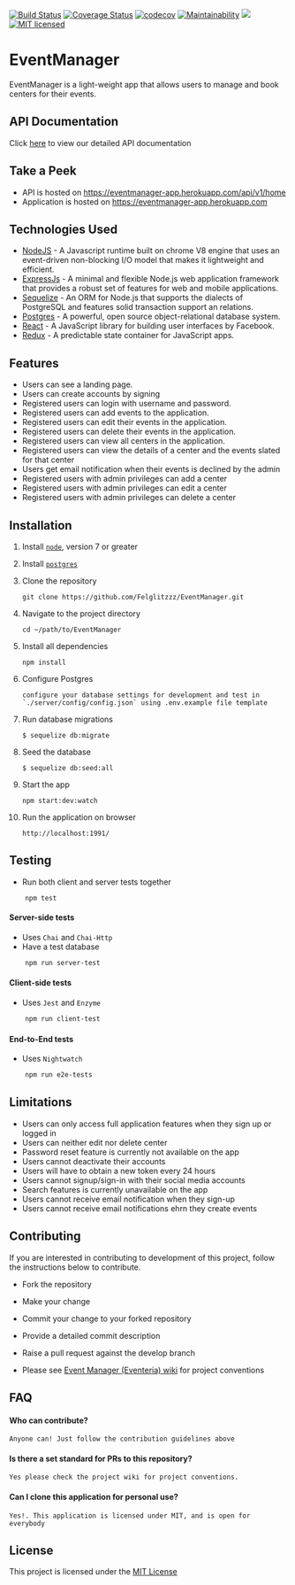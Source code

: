 [![Build Status](https://travis-ci.org/Felglitzzz/EventManager.svg?branch=develop)](https://travis-ci.org/Felglitzzz/EventManager)
[![Coverage Status](https://coveralls.io/repos/github/Felglitzzz/EventManager/badge.svg?branch=develop)](https://coveralls.io/github/Felglitzzz/EventManager?branch=develop)
[![codecov](https://codecov.io/gh/Felglitzzz/EventManager/branch/develop/graph/badge.svg)](https://codecov.io/gh/Felglitzzz/EventManager)
[![Maintainability](https://api.codeclimate.com/v1/badges/e5c68bb9b0cd8eef37cf/maintainability)](https://codeclimate.com/github/Felglitzzz/EventManager/maintainability)
[![](https://img.shields.io/badge/Protected_by-Hound-a873d1.svg)](https://houndci.com)
[![MIT licensed](https://img.shields.io/badge/license-MIT-blue.svg)](https://raw.githubusercontent.com/hyperium/hyper/master/LICENSE)


# EventManager

EventManager is a light-weight app that allows users to manage and book centers for their events.

## API Documentation
Click [here](https://eventmanager-app.herokuapp.com/docs) to view our detailed API documentation

## Take a Peek

* API is hosted on https://eventmanager-app.herokuapp.com/api/v1/home
* Application is hosted on https://eventmanager-app.herokuapp.com

## Technologies Used

* [NodeJS](https://nodejs.org/en/) - A Javascript runtime built on chrome V8 engine that uses an event-driven non-blocking I/O model that makes it lightweight and efficient.
* [ExpressJs](https://expressjs.com/) - A minimal and flexible Node.js web application framework that provides a robust set of features for web and mobile applications.
* [Sequelize](http://docs.sequelizejs.com/) - An ORM for Node.js that supports the dialects of PostgreSQL and features solid transaction support an relations.
* [Postgres](https://www.postgresql.org/) - A powerful, open source object-relational database system.
* [React](https://www.reactjs.org/) - A JavaScript library for building user interfaces by Facebook.
* [Redux](http://redux.js.org/) - A predictable state container for JavaScript apps.

## Features

* Users can see a landing page.
* Users can create accounts by signing
* Registered users can login with username and password.
* Registered users can add events to the application.
* Registered users can edit their events in the application.
* Registered users can delete their events in the application.
* Registered users can view all centers in the application.
* Registered users can view the details of a center and the events slated for that center
* Users get email notification when their events is declined by the admin
* Registered users with admin privileges can add a center
* Registered users with admin privileges can edit a center
* Registered users with admin privileges can delete a center

## Installation

1. Install [`node`](https://nodejs.org/en/download/), version 7 or greater

2. Install [`postgres`](https://www.postgresql.org/download/)

3. Clone the repository

    ```
    git clone https://github.com/Felglitzzz/EventManager.git
    ```

4. Navigate to the project directory

    ```
    cd ~/path/to/EventManager
    ```

5. Install all dependencies

    ```
    npm install
    ```

6. Configure Postgres

    ```
    configure your database settings for development and test in
    `./server/config/config.json` using .env.example file template
    ```

7.  Run database migrations

    ```
    $ sequelize db:migrate
    ```

8. Seed the database

    ```
    $ sequelize db:seed:all
    ```

9. Start the app

    ```
    npm start:dev:watch
    ```

10. Run the application on browser

    ```
    http://localhost:1991/
    ```

## Testing

- Run both client and server tests together

```
    npm test
```

#### Server-side tests

- Uses `Chai` and `Chai-Http`
- Have a test database

```sh
    npm run server-test
```

#### Client-side tests

- Uses `Jest` and `Enzyme`

```sh
    npm run client-test
```

#### End-to-End tests

- Uses `Nightwatch`

```sh
    npm run e2e-tests
```

## Limitations

- Users can only access full application features when they sign up or logged in
- Users can neither edit nor delete center
- Password reset feature is currently not available on the app
- Users cannot deactivate their accounts
- Users will have to obtain a new token every 24 hours
- Users cannot signup/sign-in with their social media accounts
- Search features is currently unavailable on the app
- Users cannot receive email notification when they sign-up
- Users cannot receive email notifications ehrn they create events 

## Contributing

If you are interested in contributing to development of this project, follow the instructions below to contribute.

* Fork the repository

* Make your change

* Commit your change to your forked repository

* Provide a detailed commit description

* Raise a pull request against the develop branch

* Please see [Event Manager (Eventeria) wiki](https://github.com/Felglitzzz/EventManager/wiki) for project conventions


## FAQ

#### Who can contribute?

    Anyone can! Just follow the contribution guidelines above

#### Is there a set standard for PRs to this repository?

    Yes please check the project wiki for project conventions.

#### Can I clone this application for personal use?

    Yes!. This application is licensed under MIT, and is open for
    everybody
## License

This project is licensed under the [MIT License](https://github.com/Felglitzzz/EventManager/blob/develop/LICENSE)
